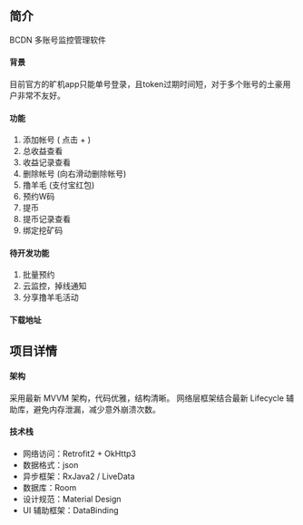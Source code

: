 ## 简介 ##
BCDN 多账号监控管理软件

#### 背景 ####
目前官方的旷机app只能单号登录，且token过期时间短，对于多个账号的土豪用户非常不友好。


#### 功能 ####

1. 添加帐号 ( 点击 + )
2. 总收益查看 
3. 收益记录查看 
4. 删除帐号 (向右滑动删除帐号)
5. 撸羊毛 (支付宝红包)
6. 预约W码
7. 提币
8. 提币记录查看
9. 绑定挖矿码

#### 待开发功能 ####

1. 批量预约
2. 云监控，掉线通知
3. 分享撸羊毛活动


#### 下载地址 ####



## 项目详情 ##

#### 架构 ####

采用最新 MVVM 架构，代码优雅，结构清晰。
网络层框架结合最新 Lifecycle 辅助库，避免内存泄漏，减少意外崩溃次数。


#### 技术栈 ####

* 网络访问：Retrofit2 + OkHttp3
* 数据格式：json
* 异步框架：RxJava2 / LiveData
* 数据库：Room
* 设计规范：Material Design
* UI 辅助框架：DataBinding


